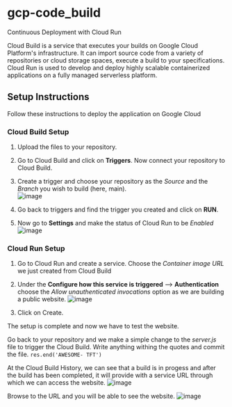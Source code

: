 # gcp-code_build
Continuous Deployment with Cloud Run

Cloud Build is a service that executes your builds on Google Cloud Platform's infrastructure. It can import source code from a variety of repositories or cloud storage spaces, execute a build to your specifications. 
Cloud Run is used to develop and deploy highly scalable containerized applications on a fully managed serverless platform.

## Setup Instructions
Follow these instructions to deploy the application on Google Cloud

### Cloud Build Setup
1. Upload the files to your repository.
2. Go to Cloud Build and click on **Triggers**. Now connect your repository to Cloud Build.
3. Create a trigger and choose your repository as the *Source* and the *Branch* you wish to build (here, main).  
![image](https://user-images.githubusercontent.com/59771258/117806639-36ca9d80-b278-11eb-8857-de25c6c0608f.png)

4. Go back to triggers and find the trigger you created and click on **RUN**.
4. Now go to **Settings** and make the status of Cloud Run to be *Enabled*
![image](https://user-images.githubusercontent.com/59771258/117807581-6fb74200-b279-11eb-9aee-b0ed010fe522.png)

### Cloud Run Setup
1. Go to Cloud Run and create a service. Choose the *Container image URL* we just created from Cloud Build
2. Under the **Configure how this service is triggered** --> **Authentication** choose the *Allow unauthenticated invocations* option as we are building a public website. 
![image](https://user-images.githubusercontent.com/59771258/117808626-be191080-b27a-11eb-8b81-2badcd58878e.png)

3. Click on Create.

The setup is complete and now we have to test the website.

Go back to your repository and we make a simple change to the *server.js* file to trigger the Cloud Build. Write anything withing the quotes and commit the file. 
`res.end('AWESOME- TFT')`

At the Cloud Build History, we can see that a build is in progess and after the build has been completed, it will provide with a service URL through which we can access the website. 
![image](https://user-images.githubusercontent.com/59771258/117809618-0127b380-b27c-11eb-9786-1054e1924177.png)

Browse to the URL and you will be able to see the website.
![image](https://user-images.githubusercontent.com/59771258/117809722-25839000-b27c-11eb-8cad-542b0bf52b88.png)



